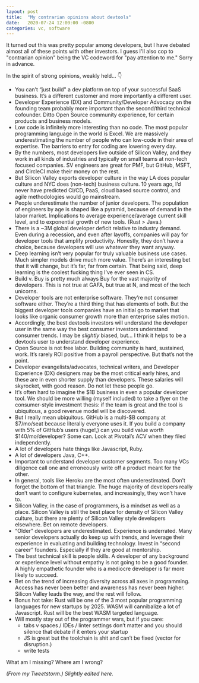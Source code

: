 ```yaml
---
layout: post
title:  "My contrarian opinions about devtools"
date:   2020-07-24 12:00:00 -0800
categories: vc, software
---
```


It turned out this was pretty popular among developers, but I have debated almost all of these points with other investors. I guess I'll also cop to "contrarian opinion" being the VC codeword for "pay attention to me." Sorry in advance.

In the spirit of strong opinions, weakly held... 👇

* You can’t “just build" a dev platform on top of your successful SaaS business. It’s a different customer and more importantly a different user.
* Developer Experience (DX) and Community/Developer Advocacy on the founding team probably more important than the second/third technical cofounder. Ditto Open Source community experience, for certain products and business models.
* Low code is infinitely more interesting than no code. The most popular programming language in the world is Excel. We are massively underestimating the number of people who can low-code in their area of expertise. The barriers to entry for coding are lowering every day.
* By the numbers, most developers live outside of Silicon Valley, and they work in all kinds of industries and typically on small teams at non-tech focused companies. SV engineers are great for PMF, but GitHub, MSFT, and CircleCI make their money on the rest.
* But Silicon Valley exports developer culture in the way LA does popular culture and NYC does (non-tech) business culture. 10 years ago, I’d never have predicted CI/CD, PaaS, cloud based source control, and agile methodologies would go mainstream.
* People underestimate the number of junior developers. The population of engineers by age is shaped like a pyramid, because of demand in the labor market. Implications to average experience/average current skill level, and to exponential growth of new tools. (Rust > Java.)
* There is a ~3M global developer deficit relative to industry demand. Even during a recession, and even after layoffs, companies will pay for developer tools that amplify productivity. Honestly, they don’t have a choice, because developers will use whatever they want anyway.
* Deep learning isn’t very popular for truly valuable business use cases. Much simpler models drive much more value. There’s an interesting bet that it will change, but it’s far, far from certain. That being said, deep learning is the coolest fucking thing I’ve ever seen in CS.
* Build v. Buy is pretty much always Buy for the vast majority of developers. This is not true at GAFA, but true at N, and most of the tech unicorns.
* Developer tools are not enterprise software. They’re not consumer software either. They’re a third thing that has elements of both. But the biggest developer tools companies have an initial go to market that looks like organic consumer growth more than enterprise sales motion.
* Accordingly, the best devtools investors will understand the developer user in the same way the best consumer investors understand consumer trends. I may be *slightly* biased, but... I think it helps to be a devtools user to understand developer experience.
* Open Source is not free labor. Building community is hard, sustained, work. It’s rarely ROI positive from a payroll perspective. But that’s not the point.
* Developer evangelists/advocates, technical writers, and Developer Experience (DX) designers may be the most critical early hires, and these are in even shorter supply than developers. These salaries will skyrocket, with good reason. Do not let these people go.
* It’s often hard to imagine the $1B business in even a popular developer tool. We should be more willing (myself included) to take a flyer on the consumer-style investment thesis: if the team is great and the tool is ubiquitous, a good revenue model will be discovered.
* But I really mean ubiquitous. GitHub is a multi-$B company at $7/mo/seat because literally everyone uses it. If you build a company with 5% of GitHub’s users (huge!,) can you build value worth $140/mo/developer? Some can. Look at Pivotal’s ACV when they filed independently.
* A lot of developers hate things like Javascript, Ruby.
* A lot of developers Java, C++.
* Important to understand developer customer segments. Too many VCs diligence call one and erroneously write off a product meant for the other.
* In general, tools like Heroku are the most often underestimated. Don’t forget the bottom of that triangle. The huge majority of developers really don’t want to configure kubernetes, and increasingly, they won’t have to.
* Silicon Valley, in the case of programmers, is a mindset as well as a place. Silicon Valley is still the best place for density of Silicon Valley culture, but there are plenty of Silicon Valley style developers elsewhere. Bet on remote developers.
* “Older” developers are underestimated. Experience is underrated. Many senior developers actually do keep up with trends, and leverage their experience in evaluating and building technology. Invest in “second career” founders. Especially if they are good at mentorship.
* The best technical skill is people skills. A developer of any background or experience level without empathy is not going to be a good founder. A highly empathetic founder who is a mediocre developer is far more likely to succeed.
* Bet on the trend of increasing diversity across all axes in programming. Access has never been better and awareness has never been higher. Silicon Valley leads the way, and the rest will follow.
* Bonus hot take: Rust will be one of the 3 most popular programming languages for new startups by 2025. WASM will cannibalize a lot of Javascript. Rust will be the best WASM targeted language.
* Will mostly stay out of the programmer wars, but if you care:
  * tabs v spaces / IDEs / linter settings don’t matter and you should silence that debate if it enters your startup
  * JS is great but the toolchain is shit and can’t be fixed (vector for disruption.)
  * write tests

What am I missing? Where am I wrong?

*(From my Tweetstorm.) Slightly edited here.*
